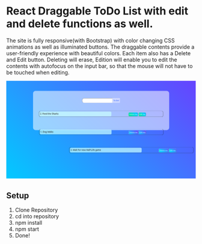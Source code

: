 # React Draggable ToDo List with edit and delete functions as well.

The site is fully responsive(with Bootstrap) with color changing CSS animations as well as illuminated buttons. The draggable contents provide a user-friendly experience with beautiful colors. Each item also has a Delete and Edit button. Deleting will erase, Edition will enable you to edit the contents with autofocus on the input bar, so that the mouse will not have to be touched when editing.

![Main image](https://github.com/Que-sar/DesignedDraggableToDo-React/blob/main/ToDoimg.png)

## Setup

1. Clone Repository
2. cd into repository
3. npm install
4. npm start
5. Done!
